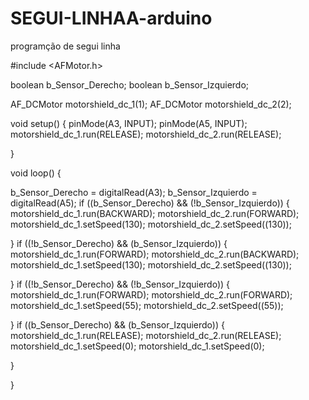 # SEGUI-LINHAA-arduino
programção de segui linha 





<!---programing-->


#include <AFMotor.h>



boolean b_Sensor_Derecho;
boolean b_Sensor_Izquierdo;

AF_DCMotor motorshield_dc_1(1);
AF_DCMotor motorshield_dc_2(2);

void setup()
{
  pinMode(A3, INPUT);
  pinMode(A5, INPUT);
  motorshield_dc_1.run(RELEASE);
  motorshield_dc_2.run(RELEASE);


}


void loop()
{

  b_Sensor_Derecho = digitalRead(A3);
  b_Sensor_Izquierdo = digitalRead(A5);
  if ((b_Sensor_Derecho) && (!b_Sensor_Izquierdo)) {
    motorshield_dc_1.run(BACKWARD);
    motorshield_dc_2.run(FORWARD);
    motorshield_dc_1.setSpeed(130);
    motorshield_dc_2.setSpeed((130));

  }
  if ((!b_Sensor_Derecho) && (b_Sensor_Izquierdo)) {
    motorshield_dc_1.run(FORWARD);
    motorshield_dc_2.run(BACKWARD);
    motorshield_dc_1.setSpeed(130);
    motorshield_dc_2.setSpeed((130));

  }
  if ((!b_Sensor_Derecho) && (!b_Sensor_Izquierdo)) {
        motorshield_dc_1.run(FORWARD);
    motorshield_dc_2.run(FORWARD);
    motorshield_dc_1.setSpeed(55);
    motorshield_dc_2.setSpeed((55));

  }
  if ((b_Sensor_Derecho) && (b_Sensor_Izquierdo)) {
    motorshield_dc_1.run(RELEASE);
    motorshield_dc_2.run(RELEASE);
    motorshield_dc_1.setSpeed(0);
    motorshield_dc_1.setSpeed(0);

  }

}
